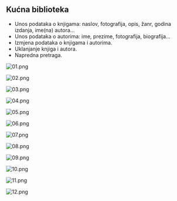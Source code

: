 ## Kućna biblioteka

- Unos podataka o knjigama: naslov, fotografija, opis, žanr, godina izdanja, ime(na) autora...
- Unos podataka o autorima: ime, prezime, fotografija, biografija...
- Izmjena podataka o knjigama i autorima.
- Uklanjanje knjiga i autora.
- Napredna pretraga.

![01.png](/docs/assets/images/01.PNG)

![02.png](/docs/assets/images/02.PNG)

![03.png](/docs/assets/images/03.PNG)

![04.png](/docs/assets/images/04.PNG)

![05.png](/docs/assets/images/05.PNG)

![06.png](/docs/assets/images/06.PNG)

![07.png](/docs/assets/images/07.PNG)

![08.png](/docs/assets/images/08.PNG)

![09.png](/docs/assets/images/09.PNG)

![10.png](/docs/assets/images/10.PNG)

![11.png](/docs/assets/images/11.PNG)

![12.png](/docs/assets/images/12.PNG)
